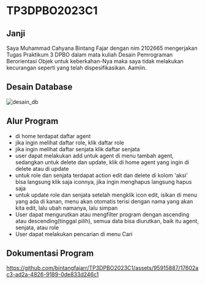 # TP3DPBO2023C1
## Janji
Saya  Muhammad Cahyana Bintang Fajar dengan nim 2102665 mengerjakan Tugas Praktikum 3 DPBO dalam mata kuliah Desain Pemrograman Berorientasi Objek untuk keberkahan-Nya maka saya tidak melakukan kecurangan seperti yang telah dispesifikasikan. Aamiin.

## Desain Database
![desain_db](https://github.com/bintangfajarr/TP3DPBO2023C1/assets/95915887/e02e8876-a6f7-4a57-b837-b0a9452f9128)

## Alur Program
- di home terdapat daftar agent
- jika ingin melihat daftar role, klik daftar role
- jika ingin melihat daftar senjata klik daftar senjata
- user dapat melakukan add untuk agent di menu tambah agent, sedangkan untuk delete dan update, klik di home agent yang ingin di delete atau di update
- untuk role dan senjata terdapat action edit dan delete di kolom 'aksi' bisa langsung klik saja iconnya, jika ingin menghapus langsung hapus saja
- untuk update role dan senjata setelah mengklik icon edit, isikan di menu yang ada di kanan, menu akan otomatis terisi dengan nama yang akan kita edit, lalu ubah namanya, lalu simpan
- User dapat mengurutkan atau mengfilter program dengan ascending atau descending(tinggal pilih), semua data bisa diurutkan, baik itu agent, senjata, atau role
- User dapat melakukan pencarian di menu Cari


## Dokumentasi Program
https://github.com/bintangfajarr/TP3DPBO2023C1/assets/95915887/17602ac3-ad2a-4826-9189-0de833d246c1

